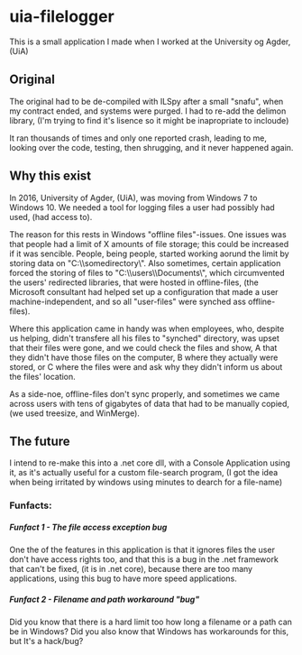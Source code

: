 # uia-filelogger
This is a small application I made when I worked at the University og Agder, (UiA)

## Original
The original had to be de-compiled with ILSpy after a small "snafu", when my contract ended, and systems were purged. I had to re-add the delimon library, (I'm trying to find it's lisence so it might be inapropriate to incloude)

It ran thousands of times and only one reported crash, leading to me, looking over the code, testing, then shrugging, and it never happened again.

## Why this exist
In 2016, University of Agder, (UiA), was moving from Windows 7 to Windows 10. We needed a tool for logging files a user had possibly had used, (had access to).

The reason for this rests in Windows "offline files"-issues. One issues was that people had a limit of X amounts of file storage; this could be increased if it was sencible. People, being people, started working aorund the limit by storing data on "C:\\\\somedirectory\\". Also sometimes, certain application forced the storing of files to "C:\\\\users\\<username>\\Documents\\", which circumvented the users' redirected libraries, that were hosted in offline-files, (the Microsoft consultant had helped set up a configuration that made a user machine-independent, and so all "user-files" were synched ass offline-files).

Where this application came in handy was when employees, who, despite us helping, didn't transfere all his files to "synched" directory, was upset that their files were gone, and we could check the files and show, A that they didn't have those files on the computer, B where they actually were stored, or C where the files were and ask why they didn't inform us about the files' location.

As a side-noe, offline-files don't sync properly, and sometimes we came across users with tens of gigabytes of data that had to be manually copied, (we used treesize, and WinMerge).

## The future
I intend to re-make this into a .net core dll, with a Console Application using it, as it's actually useful for a custom file-search program, (I got the idea when being irritated by windows using minutes to dearch for a file-name)

### Funfacts:
##### Funfact 1 - The file access exception bug
One the of the features in this application is that it ignores files the user don't have access rights too, and that this is a bug in the .net framework that can't be fixed, (it is in .net core), because there are too many applications, using this bug to have more speed applications.

##### Funfact 2 - Filename and path workaround "bug"
Did you know that there is a hard limit too how long a filename or a path can be in Windows? Did you also know that Windows has workarounds for this, but It's a hack/bug?